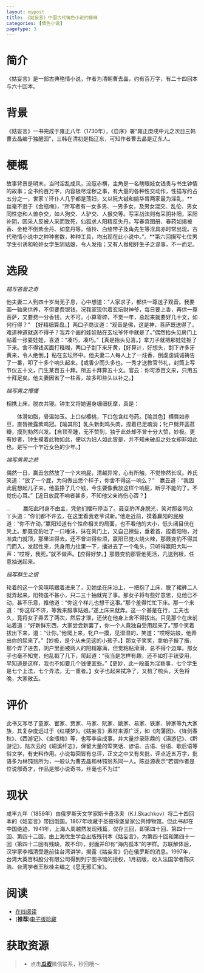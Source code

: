 ```yaml
---
layout: mypost
title: 《姑妄言》中国古代情色小说的巅峰
categories: [情色小说]
pagetype: 3
---
```


# 简介
《姑妄言》是一部古典艳情小说，作者为清朝曹去晶，约有百万字，有二十四回本与六十回本。

# 背景
《姑妄言》一书完成于雍正八年（1730年），《自序》署“雍正庚戌中元之次日三韩曹去晶编于独醒园”，三韩在清初是指辽东，可知作者曹去晶是辽东人。

# 梗概
 故事背景是明末，当时淫乱成风，流寇赤横，主角是一名瞎眼妓女钱贵与书生钟情的故事；全书约百万字，内容极尽淫秽之事，有大量的各种性交动作，性描写约占五分之一，世家丫环仆人几乎都是荡妇，又以阮大铖和姚华胄两家最为淫乱，**丝毫不逊于《金瓶梅》，“所写者有一女多男、一男多女，及男女混交、乱伦、男女同性恋和人兽杂交，如人狗交、人驴交、人猴交等。写采战法则有采阴补阳，采阳补阴，因采人反被人采而致死，仙狐求人阳精反失丹。写春宫图册、春药如揭被香、金枪不倒紫金丹、如意丹等。缅铃、白绫带子及角先生等淫具亦时常出现。古代艳情小说中之种种套数，种种工具，均出现在此小说中。”。**第六回描写七位男学生引诱和轮奸女学生阴姑娘，令人发指；又有人猴相奸生子之谬事，不一而足。

# 选段
_描写吝啬之奇_
>
他夫妻二人到四十岁尚无子息，心中想道：“人家求子，都供一尊送子观音。我要画一轴来供养，不但要费银钱，况我家现供着玄坛财神爷，每日要上香，再供一尊菩萨，又要费一分香钱，大不可。小算零碎，不觉一年，总起来就要好几十文，如何行得？”　【好精细算盘。】两口子商议道：“观音是佛，这是神，菩萨既送得了，难道神道就送不得子？我弄个画的娃娃贴在玄坛爷怀中就是了。”偶然抬头见房门上贴着一张耍娃娃，喜道：“凑巧，凑巧。”【真是抬头见喜。】拿刀子就把那娃娃抠了下来。舍不得钱买面打糨糊，两口子刮下来牙黄，【好算计，好想头，刮下许多牙黄来，令人绝倒。】粘在玄坛怀中。他夫妻二人每人上了一炷香，倒虔虔诚诚祷告了一番，叩了十多个响头起来。【或香少而头多也。一秀才送教官节礼，封筒上写节仪五十文，门生某百五十拜。所五十拜算五十文。官云：你可添百文来，只用五十拜足矣。他夫妻因省了一柱香，故多叩些头以补之。】
>

_描写男之懵懂_
>
相携上床，脱衣共寝。钟生又将她遍身细细抚摩，真是：
>
　　体滑如脂，骨温如玉。上口似樱桃，下口包含红芍药。【喻其色】横唇如赤豆，直唇微露紫鸡冠。【喻其形】乳头新剥鸡头肉，捏着已足魂消；牝户劈开菡萏瓣，摸到勃然兴发。【自顶至踵，无不赞到，独于此处却不曾十分大赞，妙极。更有妙者，钟生摸着此物如此，便以为妇人如此皆是，并不知未破瓜之处女却非如此也。是写一个乍近女色的少年。】
>

_描写男男之悲_
>
偶然一日，赢丑忽然放了一个大响屁，清越异常，心有所触，不觉惨然长叹。养氏笑道：“放了一个屁，为何做出恁个样子，你舍不得这一响么？”　赢丑道：“我因此屁想起儿子来，他虽挣了几个钱，今生要像我放这样个响屁，断乎不能的了。不觉伤心耳。”【近日放屁不响者甚多，不知他父亲尚伤心否？】
>
...
　　赢阳此时身不由主，凭他们摆布停当了。聂变豹浑身脱光，笑对那妾同众丫头道：“你们都不许去，在这里看我老爷试新。”他走近前，摸着赢阳的屁股道：“你不许动。”赢阳知道有个性命相关的局面，也不看他的大小，低头闭目伏在凳上。那聂变豹吐了一口唾沫，抹在粪门上，又自己擦些，垂着首，捏着阳物，对准粪门就顶，那里进得去。还不曾进得些须，赢阳已觉火烧火辣，那聂变豹不得其门而入，发起性来，凭身用力往里一下，攮进去了一个龟头，只听得赢阳大叫一声：“哎呀，我死。”就不做声。【应得好梦。】那聂变豹那管他死活，几送到根，任意抽送起来。
>

_描写群生之恨_
>
轮着的这一个笑嘻嘻跟着进来了，见她坐在床沿上，一把抱了上床，脱了裙裤二人就弄起来。阳物虽不甚小，只二三十抽就完了事。那女子将有些好意思，见他已不动，甚不乐意，推他道：“你这个样儿也想干这事。”那个羞得忙忙下床。那一个来道：“你这样不济，等我来服事姑娘。”遂上床来就弄。这一个甚是在行，工夫也久，竟将女子弄丢了两次，然后才泄，还伏在他身上舍不得拔出。只见那个在床前站着道：“好新鲜东西，大家尝尝新罢了，你一个人竟独自受用起来了。”那个笑着拔出下来，道：“让你。”他爬上来，牝户一摸，见湿湿的，笑道：“哎呀姑娘，他弄出你的尿来了。”【妙极，是个从未见这的小孩子。】那女子笑笑，拿帕子揩了揩，那个弄了进去，阴户里面被两人的阳精塞满，但觉粘粘滑滑，总不得个边岸。那女子也毫不知觉，他乱戳了几下，爬起道：“我当是怎样有趣，还不如打手铳受用，早知道是这样，我也不如要几个钱便宜些。”【更妙，此一段虽为淫亵事，七个学生是七个上法，七个弄法，无一重者。】女子也起来拭净了，又梳了梳头，天色将晚，大家散去。
>

# 评价
此书又写尽了童家、宦家、贾家、马家、阮家、姚家、易家、铁家、钟家等九大家族，其复杂度远过于《红楼梦》。《姑妄言》素材来源广泛，如《肉蒲团》、《锋剑春秋》、《西游记》、《金瓶梅》等，也写李自成事，并大量抄录陈鼎的《滇游记》、《黔游记》，陆次云的《峒溪纤志》，保留大量的荤笑话、谚语、古语、俗语、歇后语等俗文学，有史料作用。小说每回皆有总评，正文之中又有夹批，评点近五万字，批语多为林钝翁所为，一般认为曹去晶和林钝翁系同一人。陈益源表示“若谓作者是位说部奇才，作品是部小说奇书，丝毫也不为过”

# 现状
咸丰九年（1859年）由俄罗斯天文学家斯卡奇洛夫（K.I.Skachkov）将二十四回本的《姑妄言》带回俄国。1867年收藏于圣彼得堡皇家公共博物馆。但此书却在中国绝迹，1941年，上海人周越然发现残篇，仅存三回，即第四十回、第四十一回、第四十二回。由上海优生学会出版残刊本《姑妄言》，为第四十回和第四十一回（第四十二回有残缺，故不印），封面并印有“海内孤本”的字样。苏联解体后，汉学家李福清受邀前往台湾讲学，揭露《姑妄言》仍在俄罗斯的消息。1997年，台湾大英百科股分有限公司得到列宁图书馆的授权，1月初版，收入法国学者陈庆浩、台湾学者王秋桂主编之《思无邪汇宝》。

# 阅读
- [在线阅读](http://www.cngdwx.com/yuanmingqing/guwangyan/314865.html)
- (**推荐**)[电子版珍藏](https://i.zhuanzhuan.com/bFg5M)

# 获取资源
>- 点击[**瓜叔**](/pages/mywechat)微信联系，秒回哦～
